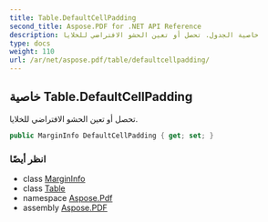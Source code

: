 ```yaml
---
title: Table.DefaultCellPadding
second_title: Aspose.PDF for .NET API Reference
description: خاصية الجدول. تحصل أو تعين الحشو الافتراضي للخلايا
type: docs
weight: 110
url: /ar/net/aspose.pdf/table/defaultcellpadding/
---
```

## خاصية Table.DefaultCellPadding

تحصل أو تعين الحشو الافتراضي للخلايا.

```csharp
public MarginInfo DefaultCellPadding { get; set; }
```

### انظر أيضًا

* class [MarginInfo](../../margininfo/)
* class [Table](../)
* namespace [Aspose.Pdf](../../../aspose.pdf/)
* assembly [Aspose.PDF](../../../)